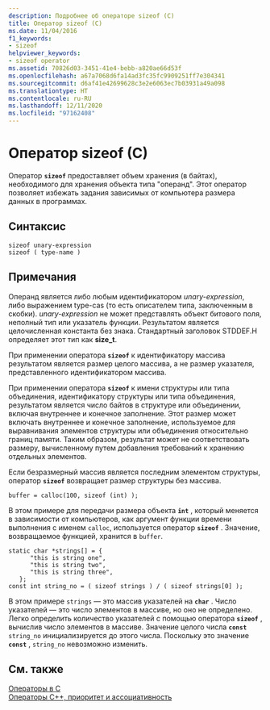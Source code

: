```yaml
---
description: Подробнее об операторе sizeof (C)
title: Оператор sizeof (C)
ms.date: 11/04/2016
f1_keywords:
- sizeof
helpviewer_keywords:
- sizeof operator
ms.assetid: 70826d03-3451-41e4-bebb-a820ae66d53f
ms.openlocfilehash: a67a7068d6fa14ad3fc35fc9909251ff7e304341
ms.sourcegitcommit: d6af41e42699628c3e2e6063ec7b03931a49a098
ms.translationtype: HT
ms.contentlocale: ru-RU
ms.lasthandoff: 12/11/2020
ms.locfileid: "97162408"
---
```

# <a name="sizeof-operator-c"></a>Оператор sizeof (C)

Оператор **`sizeof`** предоставляет объем хранения (в байтах), необходимого для хранения объекта типа "операнд". Этот оператор позволяет избежать задания зависимых от компьютера размера данных в программах.

## <a name="syntax"></a>Синтаксис

```
sizeof unary-expression
sizeof ( type-name )
```

## <a name="remarks"></a>Примечания

Операнд является либо любым идентификатором *unary-expression*, либо выражением type-cas (то есть описателем типа, заключенным в скобки). *unary-expression* не может представлять объект битового поля, неполный тип или указатель функции. Результатом является целочисленная константа без знака. Стандартный заголовок STDDEF.H определяет этот тип как **size_t**.

При применении оператора **`sizeof`** к идентификатору массива результатом является размер целого массива, а не размер указателя, представленного идентификатором массива.

При применении оператора **`sizeof`** к имени структуры или типа объединения, идентификатору структуры или типа объединения, результатом является число байтов в структуре или объединении, включая внутреннее и конечное заполнение. Этот размер может включать внутреннее и конечное заполнение, используемое для выравнивания элементов структуры или объединения относительно границ памяти. Таким образом, результат может не соответствовать размеру, вычисленному путем добавления требований к хранению отдельных элементов.

Если безразмерный массив является последним элементом структуры, оператор **`sizeof`** возвращает размер структуры без массива.

```
buffer = calloc(100, sizeof (int) );
```

В этом примере для передачи размера объекта **`int`** , который меняется в зависимости от компьютеров, как аргумент функции времени выполнения с именем `calloc`, используется оператор **`sizeof`** . Значение, возвращаемое функцией, хранится в `buffer`.

```
static char *strings[] = {
      "this is string one",
      "this is string two",
      "this is string three",
   };
const int string_no = ( sizeof strings ) / ( sizeof strings[0] );
```

В этом примере `strings` — это массив указателей на **`char`** . Число указателей — это число элементов в массиве, но оно не определено. Легко определить количество указателей с помощью оператора **`sizeof`** , вычислив число элементов в массиве. Значение целого числа **`const`** `string_no` инициализируется до этого числа. Поскольку это значение **`const`** , `string_no` невозможно изменить.

## <a name="see-also"></a>См. также

[Операторы в C](c-operators.md)<br/>
[Операторы C++, приоритет и ассоциативность](../cpp/cpp-built-in-operators-precedence-and-associativity.md)
